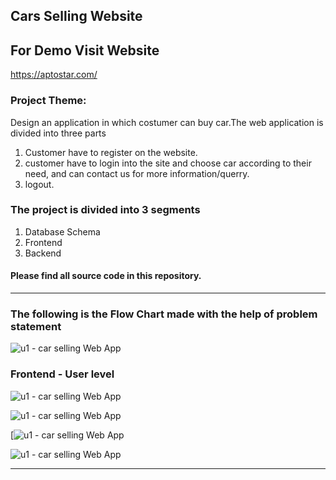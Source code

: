 ## Cars Selling Website

## For Demo Visit Website

https://aptostar.com/

### Project Theme: 
Design an application in which costumer can buy car.The web application is divided into three parts 
1. Customer have to register on the website.
2. customer have to login into the site and choose car according to their need, and can contact us for more information/querry.
3. logout.

### The project is divided into 3 segments
1. Database Schema 
2. Frontend 
3. Backend 

#### Please find all source code in this repository.
----

### The following is the Flow Chart made with the help of problem statement
![u1 - car selling Web App](https://aptostar.com/login%20process.png)



### Frontend - User level

![u1 - car selling Web App](https://aptostar.com/frontend.jpg)

![u1 - car selling Web App](https://aptostar.com/frontend1.jpg)

[![u1 - car selling Web App](https://aptostar.com/frontend2.jpg)

![u1 - car selling Web App](https://aptostar.com/contactus.jpg)


------------------------
